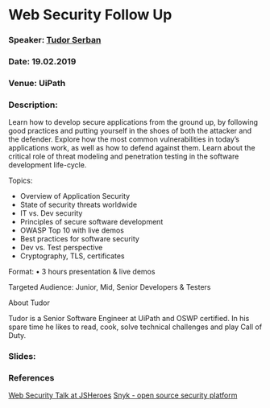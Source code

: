 # Web Security Follow Up

### Speaker: [Tudor Serban](https://www.linkedin.com/in/tudor-serban-47459748/)
### Date: 19.02.2019
### Venue: UiPath
### Description:

Learn how to develop secure applications from the ground up, by following good practices and putting yourself in the shoes of both the attacker and the defender.
Explore how the most common vulnerabilities in today’s applications work, as well as how to defend against them. Learn about the critical role of threat modeling and penetration testing in the software development life-cycle.

Topics:
* Overview of Application Security
* State of security threats worldwide
* IT vs. Dev security
* Principles of secure software development
* OWASP Top 10 with live demos
* Best practices for software security
* Dev vs. Test perspective
* Cryptography, TLS, certificates

Format:
• 3 hours presentation & live demos

Targeted Audience:
Junior, Mid, Senior Developers & Testers

About Tudor

Tudor is a Senior Software Engineer at UiPath and OSWP certified. In his spare time he likes to read, cook, solve technical challenges and play Call of Duty.

### Slides: 

### References

[Web Security Talk at JSHeroes](https://www.youtube.com/watch?v=sHKyMwIK9F0&index=22&list=UUeJEpnvZhG-VwGpzrzYLidQ)
[ Snyk - open source security platform ](https://snyk.io/)
